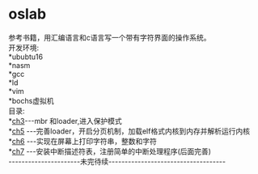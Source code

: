 # oslab
参考书籍，用汇编语言和c语言写一个带有字符界面的操作系统。  
开发环境:  
	*ububtu16<br>
	*nasm<br>
	*gcc  
	*ld  
	*vim  
	*bochs虚拟机    
目录:  
	*[ch3](./ch3)---mbr 和loader,进入保护模式  
	*[ch5](./ch5) ---完善loader，开启分页机制，加载elf格式内核到内存并解析运行内核  
	*[ch6](./ch6) ---实现在屏幕上打印字符串，整数和字符  
	*[ch7](./ch7) ---安装中断描述符表，注册简单的中断处理程序(后面完善)  
	----------------------未完待续------------------------------------  
